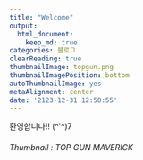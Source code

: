 ```yaml
---
title: "Welcome"
output:
  html_document:
    keep_md: true
categories: 블로그
clearReading: true
thumbnailImage: topgun.png
thumbnailImagePosition: bottom
autoThumbnailImage: yes
metaAlignment: center
date: '2123-12-31 12:50:55'
---
```


환영합니다!! (^'^)7
###### Thumbnail : TOP GUN MAVERICK 
<!-- excerpt -->